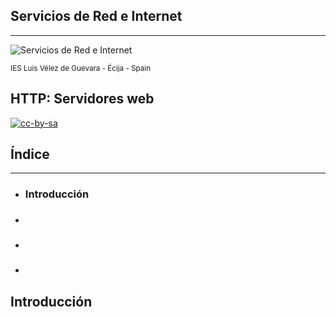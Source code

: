 <!---
Ejemplos

<video class="stretch" controls><source src="http://clips.vorwaerts-gmbh.de/big_buck_bunny.mp4" type="video/mp4"></video>
<iframe width="560" height="315" src="https://www.youtube.com/embed/3RBq-WlL4cU" frameborder="0" allowfullscreen></iframe>

slide: data-background="#ff0000" 
element: class="fragment" data-fragment-index="1"
-->
## Servicios de Red e Internet
---
![Servicios de Red e Internet](http://jamj2000.github.io/serviciosredinternet/serviciosredinternet.png)
<p><small> IES Luis Vélez de Guevara - Écija - Spain </small></p>


## HTTP: Servidores web

[![cc-by-sa](http://jamj2000.github.io/serviciosredinternet/cc-by-sa.png)](http://creativecommons.org/licenses/by-sa/4.0/)


## Índice
--- 
- ### Introducción
- ### 
- ###
- ###

<!--- Note: Nota a pie de página. -->



## Introducción
